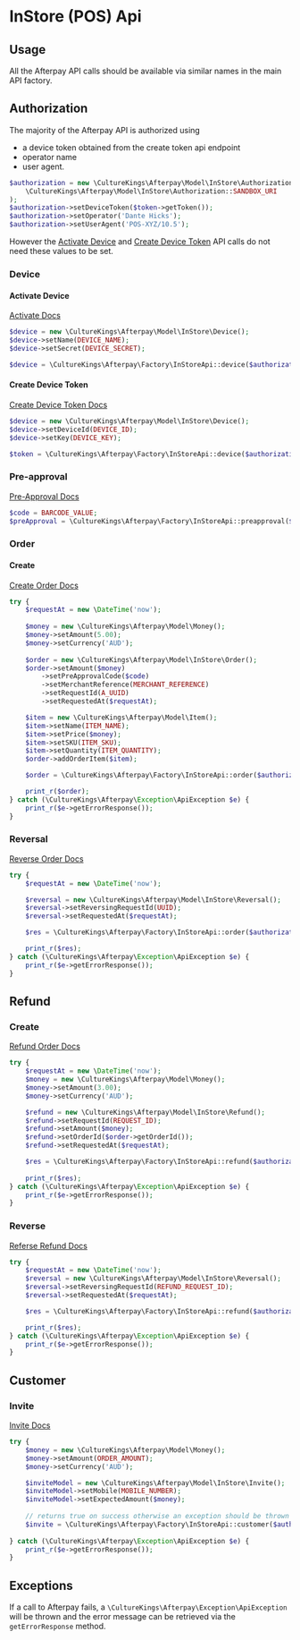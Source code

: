 # InStore (POS) Api

## Usage

All the Afterpay API calls should be available via similar names in the main API factory.

## Authorization

The majority of the Afterpay API is authorized using 
- a device token obtained from the create token api endpoint
- operator name
- user agent.
```php
$authorization = new \CultureKings\Afterpay\Model\InStore\Authorization(
    \CultureKings\Afterpay\Model\InStore\Authorization::SANDBOX_URI
);
$authorization->setDeviceToken($token->getToken());
$authorization->setOperator('Dante Hicks');
$authorization->setUserAgent('POS-XYZ/10.5');
```

However the [Activate Device](#activate-device) and [Create Device Token](#create-device-token) API calls do not need these values to be set.

### Device

#### Activate Device

[Activate Docs](http://docs.afterpay.com.au/instore-api-v1.html#device-activation)

```php
$device = new \CultureKings\Afterpay\Model\InStore\Device();
$device->setName(DEVICE_NAME);
$device->setSecret(DEVICE_SECRET);

$device = \CultureKings\Afterpay\Factory\InStoreApi::device($authorization)->activate($device);
```

#### Create Device Token

[Create Device Token Docs](http://docs.afterpay.com.au/instore-api-v1.html#create-token)

```php
$device = new \CultureKings\Afterpay\Model\InStore\Device();
$device->setDeviceId(DEVICE_ID);
$device->setKey(DEVICE_KEY);

$token = \CultureKings\Afterpay\Factory\InStoreApi::device($authorization)->createToken($device);
```

### Pre-approval

[Pre-Approval Docs](http://docs.afterpay.com.au/instore-api-v1.html#pre-approval)

```php
$code = BARCODE_VALUE;
$preApproval = \CultureKings\Afterpay\Factory\InStoreApi::preapproval($authorization)->enquiry($code);
```

### Order

#### Create

[Create Order Docs](http://docs.afterpay.com.au/instore-api-v1.html#create-order)

```php
try {
    $requestAt = new \DateTime('now');
    
    $money = new \CultureKings\Afterpay\Model\Money();
    $money->setAmount(5.00);
    $money->setCurrency('AUD');
    
    $order = new \CultureKings\Afterpay\Model\InStore\Order();
    $order->setAmount($money)
        ->setPreApprovalCode($code)
        ->setMerchantReference(MERCHANT_REFERENCE)
        ->setRequestId(A_UUID)
        ->setRequestedAt($requestAt);

    $item = new \CultureKings\Afterpay\Model\Item();
    $item->setName(ITEM_NAME);
    $item->setPrice($money);
    $item->setSKU(ITEM_SKU);
    $item->setQuantity(ITEM_QUANTITY);
    $order->addOrderItem($item);

    $order = \CultureKings\Afterpay\Factory\InStoreApi::order($authorization)->create($order);

    print_r($order);
} catch (\CultureKings\Afterpay\Exception\ApiException $e) {
    print_r($e->getErrorResponse());
}
```

### Reversal

[Reverse Order Docs](http://docs.afterpay.com.au/instore-api-v1.html#reverse-order)

```php
try {
    $requestAt = new \DateTime('now');

    $reversal = new \CultureKings\Afterpay\Model\InStore\Reversal();
    $reversal->setReversingRequestId(UUID);
    $reversal->setRequestedAt($requestAt);

    $res = \CultureKings\Afterpay\Factory\InStoreApi::order($authorization)->reverse($reversal);

    print_r($res);
} catch (\CultureKings\Afterpay\Exception\ApiException $e) {
    print_r($e->getErrorResponse());
}
```

## Refund

### Create

[Refund Order Docs](http://docs.afterpay.com.au/instore-api-v1.html#create-refund)

```php
try {
    $requestAt = new \DateTime('now');
    $money = new \CultureKings\Afterpay\Model\Money();
    $money->setAmount(3.00);
    $money->setCurrency('AUD');

    $refund = new \CultureKings\Afterpay\Model\InStore\Refund();
    $refund->setRequestId(REQUEST_ID);
    $refund->setAmount($money);
    $refund->setOrderId($order->getOrderId());
    $refund->setRequestedAt($requestAt);

    $res = \CultureKings\Afterpay\Factory\InStoreApi::refund($authorization)->create($refund);
    
    print_r($res);
} catch (\CultureKings\Afterpay\Exception\ApiException $e) {
    print_r($e->getErrorResponse());
}
```

### Reverse

[Referse Refund Docs](http://docs.afterpay.com.au/instore-api-v1.html#refund-reversal)

```php
try {
    $requestAt = new \DateTime('now');
    $reversal = new \CultureKings\Afterpay\Model\InStore\Reversal();
    $reversal->setReversingRequestId(REFUND_REQUEST_ID);
    $reversal->setRequestedAt($requestAt);

    $res = \CultureKings\Afterpay\Factory\InStoreApi::refund($authorization)->reverse($reversal);

    print_r($res);
} catch (\CultureKings\Afterpay\Exception\ApiException $e) {
    print_r($e->getErrorResponse());
}
```

## Customer

### Invite

[Invite Docs](http://docs.afterpay.com.au/instore-api-v1.html#invite)

```php
try {
    $money = new \CultureKings\Afterpay\Model\Money();
    $money->setAmount(ORDER_AMOUNT);
    $money->setCurrency('AUD');

    $inviteModel = new \CultureKings\Afterpay\Model\InStore\Invite();
    $inviteModel->setMobile(MOBILE_NUMBER);
    $inviteModel->setExpectedAmount($money);
    
    // returns true on success otherwise an exception should be thrown
    $invite = \CultureKings\Afterpay\Factory\InStoreApi::customer($authorization)->invite($inviteModel);
       
} catch (\CultureKings\Afterpay\Exception\ApiException $e) {
    print_r($e->getErrorResponse());
}
```


## Exceptions

If a call to Afterpay fails, a `\CultureKings\Afterpay\Exception\ApiException` will be thrown and the error message can be retrieved via the `getErrorResponse` method.
